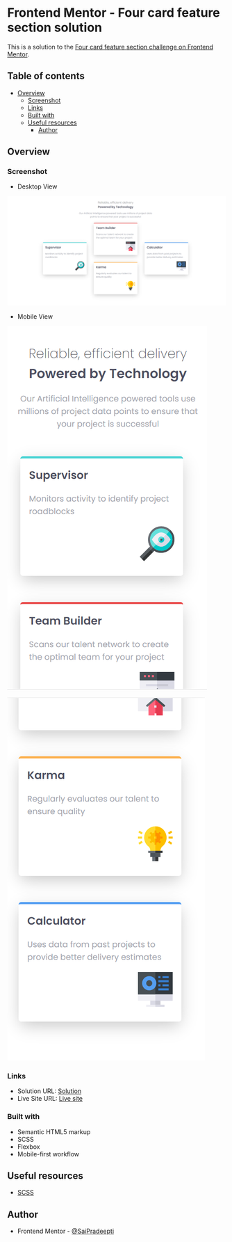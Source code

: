 # Frontend Mentor - Four card feature section solution

This is a solution to the [Four card feature section challenge on Frontend Mentor](https://www.frontendmentor.io/challenges/four-card-feature-section-weK1eFYK).

## Table of contents

- [Overview](#overview)
  - [Screenshot](#screenshot)
  - [Links](#links)
  - [Built with](#built-with)
  - [Useful resources](#useful-resources)
    - [Author](#author)

## Overview

### Screenshot

- Desktop View

![](./images/Capture1.PNG)

- Mobile View

![](./images/Capture2.PNG)

![](./images/Capture3.PNG)

### Links

- Solution URL: [Solution](https://github.com/SaiPradeepti/Frontendmentor-Challenges/tree/main/02-four-card-feature-section-master)
- Live Site URL: [Live site](https://four-card-feature-section-master-02.netlify.app/)

### Built with

- Semantic HTML5 markup
- SCSS
- Flexbox
- Mobile-first workflow

## Useful resources

- [SCSS](https://scss-code-snippets.netlify.app/)

## Author

- Frontend Mentor - [@SaiPradeepti](https://www.frontendmentor.io/profile/SaiPradeepti)
